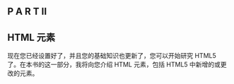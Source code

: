 ## P A R T II

## HTML 元素

现在您已经设置好了，并且您的基础知识也更新了，您可以开始研究 HTML5 了。在本书的这一部分，我将向您介绍 HTML 元素，包括 HTML5 中新增的或更改的元素。